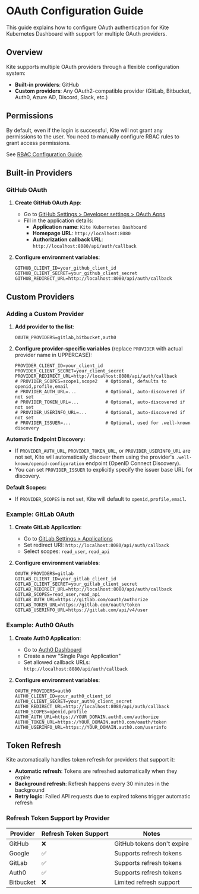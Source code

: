 # OAuth Configuration Guide

This guide explains how to configure OAuth authentication for Kite Kubernetes Dashboard with support for multiple OAuth providers.

## Overview

Kite supports multiple OAuth providers through a flexible configuration system:

- **Built-in providers**: GitHub
- **Custom providers**: Any OAuth2-compatible provider (GitLab, Bitbucket, Auth0, Azure AD, Discord, Slack, etc.)

## Permissions

By default, even if the login is successful, Kite will not grant any permissions to the user. You need to manually configure RBAC rules to grant access permissions.

See [RBAC Configuration Guide](./RBAC_CONFIG.md).

## Built-in Providers

### GitHub OAuth

1. **Create GitHub OAuth App**:

   - Go to [GitHub Settings > Developer settings > OAuth Apps](https://github.com/settings/applications/new)
   - Fill in the application details:
     - **Application name**: `Kite Kubernetes Dashboard`
     - **Homepage URL**: `http://localhost:8080`
     - **Authorization callback URL**: `http://localhost:8080/api/auth/callback`

2. **Configure environment variables**:
   ```env
   GITHUB_CLIENT_ID=your_github_client_id
   GITHUB_CLIENT_SECRET=your_github_client_secret
   GITHUB_REDIRECT_URL=http://localhost:8080/api/auth/callback
   ```

## Custom Providers

### Adding a Custom Provider

1. **Add provider to the list**:

   ```env
   OAUTH_PROVIDERS=gitlab,bitbucket,auth0
   ```

2. **Configure provider-specific variables** (replace `PROVIDER` with actual provider name in UPPERCASE):
   ```env
   PROVIDER_CLIENT_ID=your_client_id
   PROVIDER_CLIENT_SECRET=your_client_secret
   PROVIDER_REDIRECT_URL=http://localhost:8080/api/auth/callback
   # PROVIDER_SCOPES=scope1,scope2   # Optional, defaults to openid,profile,email
   # PROVIDER_AUTH_URL=...           # Optional, auto-discovered if not set
   # PROVIDER_TOKEN_URL=...          # Optional, auto-discovered if not set
   # PROVIDER_USERINFO_URL=...       # Optional, auto-discovered if not set
   # PROVIDER_ISSUER=...             # Optional, used for .well-known discovery
   ```

**Automatic Endpoint Discovery:**

- If `PROVIDER_AUTH_URL`, `PROVIDER_TOKEN_URL`, or `PROVIDER_USERINFO_URL` are not set, Kite will automatically discover them using the provider's `.well-known/openid-configuration` endpoint (OpenID Connect Discovery).
- You can set `PROVIDER_ISSUER` to explicitly specify the issuer base URL for discovery.

**Default Scopes:**

- If `PROVIDER_SCOPES` is not set, Kite will default to `openid,profile,email`.

### Example: GitLab OAuth

1. **Create GitLab Application**:

   - Go to [GitLab Settings > Applications](https://gitlab.com/-/profile/applications)
   - Set redirect URI: `http://localhost:8080/api/auth/callback`
   - Select scopes: `read_user`, `read_api`

2. **Configure environment variables**:
   ```env
   OAUTH_PROVIDERS=gitlab
   GITLAB_CLIENT_ID=your_gitlab_client_id
   GITLAB_CLIENT_SECRET=your_gitlab_client_secret
   GITLAB_REDIRECT_URL=http://localhost:8080/api/auth/callback
   GITLAB_SCOPES=read_user,read_api
   GITLAB_AUTH_URL=https://gitlab.com/oauth/authorize
   GITLAB_TOKEN_URL=https://gitlab.com/oauth/token
   GITLAB_USERINFO_URL=https://gitlab.com/api/v4/user
   ```

### Example: Auth0 OAuth

1. **Create Auth0 Application**:

   - Go to [Auth0 Dashboard](https://manage.auth0.com/)
   - Create a new "Single Page Application"
   - Set allowed callback URLs: `http://localhost:8080/api/auth/callback`

2. **Configure environment variables**:
   ```env
   OAUTH_PROVIDERS=auth0
   AUTH0_CLIENT_ID=your_auth0_client_id
   AUTH0_CLIENT_SECRET=your_auth0_client_secret
   AUTH0_REDIRECT_URL=http://localhost:8080/api/auth/callback
   AUTH0_SCOPES=openid,profile
   AUTH0_AUTH_URL=https://YOUR_DOMAIN.auth0.com/authorize
   AUTH0_TOKEN_URL=https://YOUR_DOMAIN.auth0.com/oauth/token
   AUTH0_USERINFO_URL=https://YOUR_DOMAIN.auth0.com/userinfo
   ```

## Token Refresh

Kite automatically handles token refresh for providers that support it:

- **Automatic refresh**: Tokens are refreshed automatically when they expire
- **Background refresh**: Refresh happens every 30 minutes in the background
- **Retry logic**: Failed API requests due to expired tokens trigger automatic refresh

### Refresh Token Support by Provider

| Provider  | Refresh Token Support | Notes                      |
| --------- | --------------------- | -------------------------- |
| GitHub    | ❌                    | GitHub tokens don't expire |
| Google    | ✅                    | Supports refresh tokens    |
| GitLab    | ✅                    | Supports refresh tokens    |
| Auth0     | ✅                    | Supports refresh tokens    |
| Bitbucket | ❌                    | Limited refresh support    |
